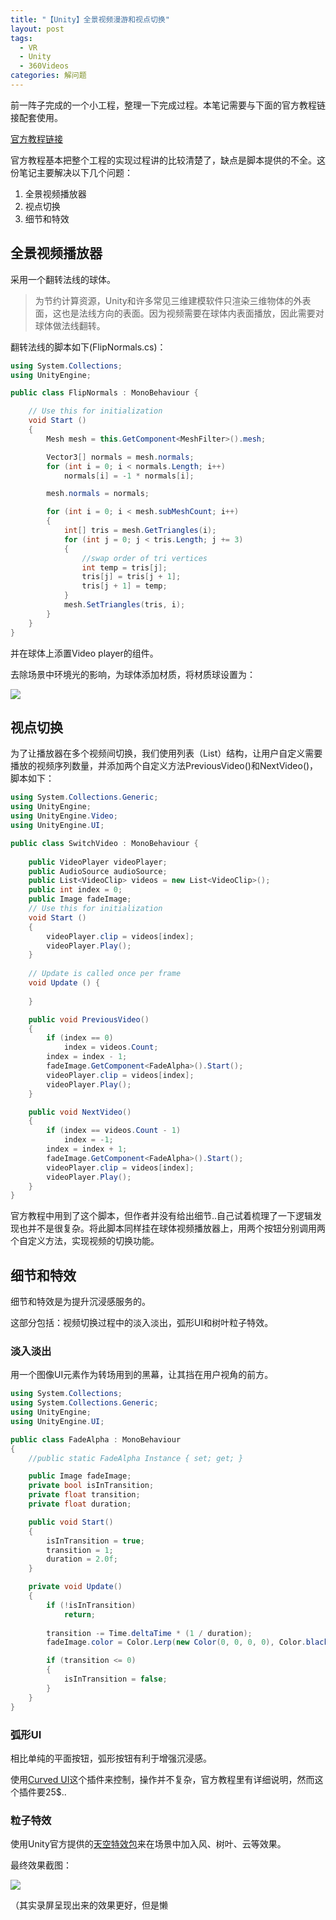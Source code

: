 ```yaml
---
title: "【Unity】全景视频漫游和视点切换"
layout: post
tags:
  - VR
  - Unity
  - 360Videos
categories: 解问题
---
```


前一阵子完成的一个小工程，整理一下完成过程。本笔记需要与下面的官方教程链接配套使用。

[官方教程链接](https://unity3d.com/learn/tutorials/topics/vr/displaying-360-video-vr-and-switching-views?playlist=22946)

官方教程基本把整个工程的实现过程讲的比较清楚了，缺点是脚本提供的不全。这份笔记主要解决以下几个问题：

1. 全景视频播放器
2. 视点切换
3. 细节和特效

## 全景视频播放器

采用一个翻转法线的球体。

> 为节约计算资源，Unity和许多常见三维建模软件只渲染三维物体的外表面，这也是法线方向的表面。因为视频需要在球体内表面播放，因此需要对球体做法线翻转。

翻转法线的脚本如下(FlipNormals.cs)：

```C#
using System.Collections;
using UnityEngine;

public class FlipNormals : MonoBehaviour {

	// Use this for initialization
	void Start () 
    {
        Mesh mesh = this.GetComponent<MeshFilter>().mesh;

        Vector3[] normals = mesh.normals;
        for (int i = 0; i < normals.Length; i++)
            normals[i] = -1 * normals[i];

        mesh.normals = normals;

        for (int i = 0; i < mesh.subMeshCount; i++)
        {
            int[] tris = mesh.GetTriangles(i);
            for (int j = 0; j < tris.Length; j += 3)
            {
                //swap order of tri vertices
                int temp = tris[j];
                tris[j] = tris[j + 1];
                tris[j + 1] = temp;
            }
            mesh.SetTriangles(tris, i);
        }       
	}	
}
```

并在球体上添置Video player的组件。

去除场景中环境光的影响，为球体添加材质，将材质球设置为：

![](http://ohn6qfqhe.bkt.clouddn.com/boyaVR-1.jpg)

## 视点切换

为了让播放器在多个视频间切换，我们使用列表（List）结构，让用户自定义需要播放的视频序列数量，并添加两个自定义方法PreviousVideo()和NextVideo()，脚本如下：

```c#
using System.Collections.Generic;
using UnityEngine;
using UnityEngine.Video;
using UnityEngine.UI;

public class SwitchVideo : MonoBehaviour {
    
    public VideoPlayer videoPlayer;
    public AudioSource audioSource;
    public List<VideoClip> videos = new List<VideoClip>();
    public int index = 0;
    public Image fadeImage;
    // Use this for initialization
	void Start () 
    {
        videoPlayer.clip = videos[index];
        videoPlayer.Play();
	}
	
	// Update is called once per frame
	void Update () {
		
	}

    public void PreviousVideo()
    {
        if (index == 0)
            index = videos.Count;
        index = index - 1;
        fadeImage.GetComponent<FadeAlpha>().Start();
        videoPlayer.clip = videos[index];
        videoPlayer.Play();
    }

    public void NextVideo()
    {
        if (index == videos.Count - 1)
            index = -1;
        index = index + 1;
        fadeImage.GetComponent<FadeAlpha>().Start();
        videoPlayer.clip = videos[index];
        videoPlayer.Play();
    }
}
```

官方教程中用到了这个脚本，但作者并没有给出细节..自己试着梳理了一下逻辑发现也并不是很复杂。将此脚本同样挂在球体视频播放器上，用两个按钮分别调用两个自定义方法，实现视频的切换功能。

## 细节和特效

细节和特效是为提升沉浸感服务的。

这部分包括：视频切换过程中的淡入淡出，弧形UI和树叶粒子特效。

### 淡入淡出

用一个图像UI元素作为转场用到的黑幕，让其挡在用户视角的前方。

```C#
using System.Collections;
using System.Collections.Generic;
using UnityEngine;
using UnityEngine.UI;

public class FadeAlpha : MonoBehaviour
{
    //public static FadeAlpha Instance { set; get; }

    public Image fadeImage;
    private bool isInTransition;
    private float transition;
    private float duration;

    public void Start()
    {
        isInTransition = true;
        transition = 1;
        duration = 2.0f;
    }

    private void Update()
    {
        if (!isInTransition)
            return;
        
        transition -= Time.deltaTime * (1 / duration);
        fadeImage.color = Color.Lerp(new Color(0, 0, 0, 0), Color.black, transition);

        if (transition <= 0)
        {
            isInTransition = false;
        }
    }
}
```

### 弧形UI

相比单纯的平面按钮，弧形按钮有利于增强沉浸感。

使用[Curved UI](https://assetstore.unity.com/packages/tools/gui/curved-ui-vr-ready-solution-to-bend-warp-your-canvas-53258)这个插件来控制，操作并不复杂，官方教程里有详细说明，然而这个插件要25$..

### 粒子特效

使用Unity官方提供的[天空特效包](https://assetstore.unity.com/packages/vfx/particles/environment/sky-fx-pack-19242)来在场景中加入风、树叶、云等效果。

最终效果截图：

![](http://ohn6qfqhe.bkt.clouddn.com/boyaVR-2.jpg)

（其实录屏呈现出来的效果更好，但是懒

